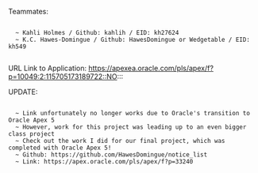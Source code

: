 Teammates: 
~~~~~~~~~~

  ~ Kahli Holmes / Github: kahlih / EID: kh27624
  ~ K.C. Hawes-Domingue / Github: HawesDomingue or Wedgetable / EID: kh549
  
~~~~~~~~~~~~~~~~~~~~~~~~~~~~~~~~~~~~~~~~~~~~~~~~~~~~~~  

URL Link to Application: https://apexea.oracle.com/pls/apex/f?p=10049:2:115705173189722::NO:::

UPDATE: 
~~~~~~~~~~

  ~ Link unfortunately no longer works due to Oracle's transition to Oracle Apex 5 
  ~ However, work for this project was leading up to an even bigger class project 
  ~ Check out the work I did for our final project, which was completed with Oracle Apex 5! 
  ~ Github: https://github.com/HawesDomingue/notice_list
  ~ Link: https://apex.oracle.com/pls/apex/f?p=33240
